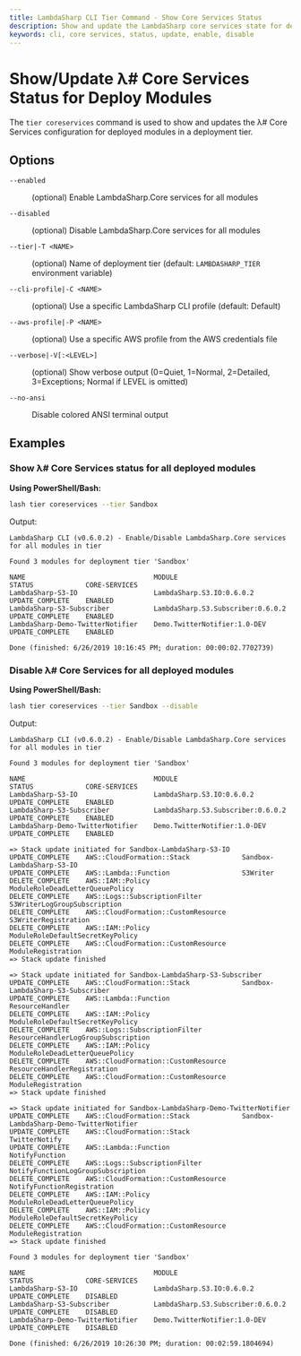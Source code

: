 ```yaml
---
title: LambdaSharp CLI Tier Command - Show Core Services Status
description: Show and update the LambdaSharp core services state for deployed modules
keywords: cli, core services, status, update, enable, disable
---
```

# Show/Update λ# Core Services Status for Deploy Modules

The `tier coreservices` command is used to show and updates the λ# Core Services configuration for deployed modules in a deployment tier.

## Options

<dl>

<dt><code>--enabled</code></dt>
<dd>

(optional) Enable LambdaSharp.Core services for all modules
</dd>

<dt><code>--disabled</code></dt>
<dd>

(optional) Disable LambdaSharp.Core services for all modules
</dd>

<dt><code>--tier|-T &lt;NAME&gt;</code></dt>
<dd>

(optional) Name of deployment tier (default: <code>LAMBDASHARP_TIER</code> environment variable)
</dd>

<dt><code>--cli-profile|-C &lt;NAME&gt;</code></dt>
<dd>

(optional) Use a specific LambdaSharp CLI profile (default: Default)
</dd>

<dt><code>--aws-profile|-P &lt;NAME&gt;</code></dt>
<dd>

(optional) Use a specific AWS profile from the AWS credentials file
</dd>

<dt><code>--verbose|-V[:&lt;LEVEL&gt;]</code></dt>
<dd>

(optional) Show verbose output (0=Quiet, 1=Normal, 2=Detailed, 3=Exceptions; Normal if LEVEL is omitted)
</dd>

<dt><code>--no-ansi</code></dt>
<dd>

Disable colored ANSI terminal output
</dd>

</dl>

## Examples

### Show λ# Core Services status for all deployed modules

__Using PowerShell/Bash:__
```bash
lash tier coreservices --tier Sandbox
```

Output:
```
LambdaSharp CLI (v0.6.0.2) - Enable/Disable LambdaSharp.Core services for all modules in tier

Found 3 modules for deployment tier 'Sandbox'

NAME                                MODULE                                      STATUS             CORE-SERVICES
LambdaSharp-S3-IO                   LambdaSharp.S3.IO:0.6.0.2                   UPDATE_COMPLETE    ENABLED
LambdaSharp-S3-Subscriber           LambdaSharp.S3.Subscriber:0.6.0.2           UPDATE_COMPLETE    ENABLED
LambdaSharp-Demo-TwitterNotifier    Demo.TwitterNotifier:1.0-DEV    UPDATE_COMPLETE    ENABLED

Done (finished: 6/26/2019 10:16:45 PM; duration: 00:00:02.7702739)
```

### Disable λ# Core Services for all deployed modules

__Using PowerShell/Bash:__
```bash
lash tier coreservices --tier Sandbox --disable
```

Output:
```
LambdaSharp CLI (v0.6.0.2) - Enable/Disable LambdaSharp.Core services for all modules in tier

Found 3 modules for deployment tier 'Sandbox'

NAME                                MODULE                                      STATUS             CORE-SERVICES
LambdaSharp-S3-IO                   LambdaSharp.S3.IO:0.6.0.2                   UPDATE_COMPLETE    ENABLED
LambdaSharp-S3-Subscriber           LambdaSharp.S3.Subscriber:0.6.0.2           UPDATE_COMPLETE    ENABLED
LambdaSharp-Demo-TwitterNotifier    Demo.TwitterNotifier:1.0-DEV    UPDATE_COMPLETE    ENABLED

=> Stack update initiated for Sandbox-LambdaSharp-S3-IO
UPDATE_COMPLETE    AWS::CloudFormation::Stack             Sandbox-LambdaSharp-S3-IO
UPDATE_COMPLETE    AWS::Lambda::Function                  S3Writer
DELETE_COMPLETE    AWS::IAM::Policy                       ModuleRoleDeadLetterQueuePolicy
DELETE_COMPLETE    AWS::Logs::SubscriptionFilter          S3WriterLogGroupSubscription
DELETE_COMPLETE    AWS::CloudFormation::CustomResource    S3WriterRegistration
DELETE_COMPLETE    AWS::IAM::Policy                       ModuleRoleDefaultSecretKeyPolicy
DELETE_COMPLETE    AWS::CloudFormation::CustomResource    ModuleRegistration
=> Stack update finished

=> Stack update initiated for Sandbox-LambdaSharp-S3-Subscriber
UPDATE_COMPLETE    AWS::CloudFormation::Stack             Sandbox-LambdaSharp-S3-Subscriber
UPDATE_COMPLETE    AWS::Lambda::Function                  ResourceHandler
DELETE_COMPLETE    AWS::IAM::Policy                       ModuleRoleDefaultSecretKeyPolicy
DELETE_COMPLETE    AWS::Logs::SubscriptionFilter          ResourceHandlerLogGroupSubscription
DELETE_COMPLETE    AWS::IAM::Policy                       ModuleRoleDeadLetterQueuePolicy
DELETE_COMPLETE    AWS::CloudFormation::CustomResource    ResourceHandlerRegistration
DELETE_COMPLETE    AWS::CloudFormation::CustomResource    ModuleRegistration
=> Stack update finished

=> Stack update initiated for Sandbox-LambdaSharp-Demo-TwitterNotifier
UPDATE_COMPLETE    AWS::CloudFormation::Stack             Sandbox-LambdaSharp-Demo-TwitterNotifier
UPDATE_COMPLETE    AWS::CloudFormation::Stack             TwitterNotify
UPDATE_COMPLETE    AWS::Lambda::Function                  NotifyFunction
DELETE_COMPLETE    AWS::Logs::SubscriptionFilter          NotifyFunctionLogGroupSubscription
DELETE_COMPLETE    AWS::CloudFormation::CustomResource    NotifyFunctionRegistration
DELETE_COMPLETE    AWS::IAM::Policy                       ModuleRoleDeadLetterQueuePolicy
DELETE_COMPLETE    AWS::IAM::Policy                       ModuleRoleDefaultSecretKeyPolicy
DELETE_COMPLETE    AWS::CloudFormation::CustomResource    ModuleRegistration
=> Stack update finished

Found 3 modules for deployment tier 'Sandbox'

NAME                                MODULE                                      STATUS             CORE-SERVICES
LambdaSharp-S3-IO                   LambdaSharp.S3.IO:0.6.0.2                   UPDATE_COMPLETE    DISABLED
LambdaSharp-S3-Subscriber           LambdaSharp.S3.Subscriber:0.6.0.2           UPDATE_COMPLETE    DISABLED
LambdaSharp-Demo-TwitterNotifier    Demo.TwitterNotifier:1.0-DEV    UPDATE_COMPLETE    DISABLED

Done (finished: 6/26/2019 10:26:30 PM; duration: 00:02:59.1804694)
```